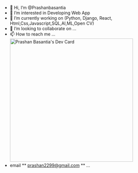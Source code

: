 - 👋 Hi, I’m @Prashanbasantia
- 👀 I’m interested in Developing Web App
- 🌱 I’m currently working on (Python, Django, React, Html,Css,Javascript,SQL,AI,ML,Open CV)
- 💞️ I’m looking to collaborate on ...
- 📫 How to reach me ...
<a href="https://app.daily.dev/prashan2299"><img src="https://api.daily.dev/devcards/3b56adfccf854f03a30225e1d63ec852.png?r=6y7" width="400" alt="Prashan Basantia's Dev Card"/></a>
-  email ** prashan2299@gmail.com ** ...
<!---
Prashanbasantia/Prashanbasantia is a ✨ special ✨ repository because its `README.md` (this file) appears on your GitHub profile.
You can click the Preview link to take a look at your changes.
--->
